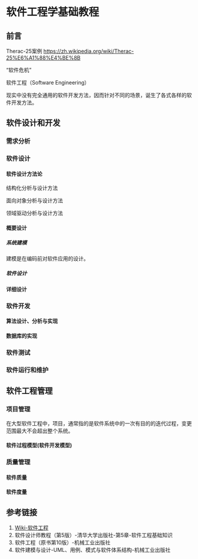 # 软件工程学基础教程


## 前言

Therac-25案例
https://zh.wikipedia.org/wiki/Therac-25%E6%A1%88%E4%BE%8B

“软件危机”

软件工程（Software Engineering）

现实中没有完全通用的软件开发方法，因而针对不同的场景，诞生了各式各样的软件开发方法。

## 软件设计和开发


### 需求分析


### 软件设计


#### 软件设计方法论

结构化分析与设计方法


面向对象分析与设计方法


领域驱动分析与设计方法


#### 概要设计


##### 系统建模

建模是在编码前对软件应用的设计。

##### 软件设计



#### 详细设计


### 软件开发


#### 算法设计、分析与实现

#### 数据库的实现


### 软件测试


### 软件运行和维护


## 软件工程管理


### 项目管理

在大型软件工程中，项目，通常指的是软件系统中的一次有目的的迭代过程，变更范围最大不会超出整个系统。



#### 软件过程模型(软件开发模型)


### 质量管理

#### 软件质量

#### 软件度量


## 参考链接
1. [Wiki-软件工程](https://zh.wikipedia.org/wiki/%E8%BD%AF%E4%BB%B6%E5%B7%A5%E7%A8%8B)
2. 软件设计师教程（第5版）-清华大学出版社-第5章-软件工程基础知识
3. 软件工程（原书第10版）-机械工业出版社
4. 软件建模与设计-UML、用例、模式与软件体系结构-机械工业出版社